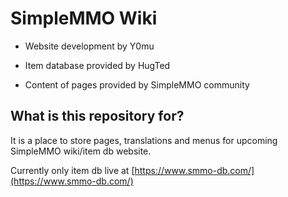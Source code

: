 # SimpleMMO Wiki
- Website development by Y0mu
- Item database provided by HugTed

- Content of pages provided by SimpleMMO community

## What is this repository for?
It is a place to store pages, translations and menus for upcoming SimpleMMO wiki/item db website.

Currently only item db live at [https://www.smmo-db.com/](https://www.smmo-db.com/)
